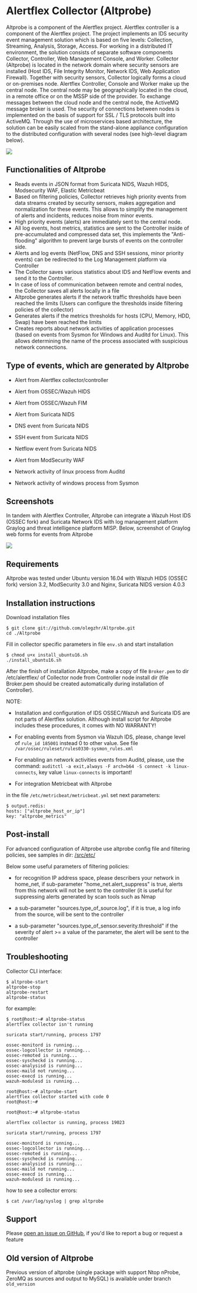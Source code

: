 # Alertflex Collector (Altprobe)

Altprobe is a component of the Alertflex project. Alertflex controller is a component of the Alertflex project. The project implements an IDS security event management solution which is based on five levels: Collection, Streaming, Analysis, Storage, Access. For working in a distributed IT environment, the solution consists of separate software components Collector, Controller, Web Management Console, and Worker. Collector (Altprobe) is located in the network domain where security sensors are installed (Host IDS, File Integrity Monitor, Network IDS, Web Application Firewall). Together with security sensors, Collector logically forms a cloud or on-premises node. Alertflex Controller, Console and Worker make up the central node. The central node may be geographically located in the cloud, in a remote office or on the MSSP side of the provider. To exchange messages between the cloud node and the central node, the ActiveMQ message broker is used. The security of connections between nodes is implemented on the basis of support for SSL / TLS protocols built into ActiveMQ. Through the use of microservices based architecture, the solution can be easily scaled from the stand-alone appliance configuration to the distributed configuration with several nodes (see high-level diagram below).

![](https://github.com/olegzhr/altprobe/blob/master/img/arch.png)

## Functionalities of Altprobe

* Reads events in JSON format from Suricata NIDS, Wazuh HIDS, Modsecurity WAF, Elastic Metricbeat
* Based on filtering policies, Collector retrieves high priority events from data streams created by security sensors, makes aggregation and normalization for these events. This allows to simplify the management of alerts and incidents, reduces noise from minor events.
* High priority events (alerts) are immediately sent to the central node.
* All log events, host metrics, statistics are sent to the Controller inside of pre-accumulated and compressed data set, this implements the "Anti-flooding" algorithm to prevent large bursts of events on the controller side.
* Alerts and log events (NetFlow, DNS and SSH sessions, minor priority events) can be redirected to the Log Management platform via Controller
* The Collector saves various statistics about IDS and NetFlow events and send it to the Controller.
* In case of loss of communication between remote and central nodes, the Collector saves all alerts locally in a file
* Altprobe generates alerts if the network traffic thresholds have been reached the limits (Users can configure the thresholds inside filtering policies of the collector)
* Generates alerts if the metrics thresholds for hosts (CPU, Memory, HDD, Swap) have been reached the limits
* Creates reports about network activities of application processes (based on events from Sysmon for Windows and Auditd for Linux). This allows determining the name of the process associated with suspicious network connections.

## Type of events, which are generated by Altprobe

* Alert from Alertflex collector/controller

* Alert from OSSEC/Wazuh HIDS

* Alert from OSSEC/Wazuh FIM

* Alert from Suricata NIDS

* DNS event from Suricata NIDS

* SSH event from Suricata NIDS

* Netflow event from Suricata NIDS

* Alert from ModSecurity WAF

* Network activity of linux process from Auditd

* Network activity of windows process from Sysmon

## Screenshots
In tandem with Alertflex Controller, Altprobe can integrate a Wazuh Host IDS (OSSEC fork) and Suricata Network IDS with log management platform Graylog and threat intelligence platform MISP. Below, screenshot of Graylog web forms for events from Altprobe

![](https://github.com/olegzhr/altprobe/blob/master/img/graylog.jpg)

## Requirements

Altprobe was tested under Ubuntu version 16.04 with Wazuh HIDS (OSSEC fork) version 3.2, ModSecurity 3.0 and Nginx, Suricata NIDS version 4.0.3

## Installation instructions

Download installation files

    $ git clone git://github.com/olegzhr/Altprobe.git
    cd ./Altprobe

Fill in collector specific parameters in file ``env.sh`` and start installation		
    
    $ chmod u+x install_ubuntu16.sh
    ./install_ubuntu16.sh
    
After the finish of installation Altprobe, make a copy of file ``Broker.pem`` to dir /etc/alertflex/ of Collector node from Controller node install dir (file Broker.pem should be created automatically during installation of Controller).

NOTE:

* Installation and configuration of IDS OSSEC/Wazuh and Suricata IDS are not parts of Alertflex solution. Although install script for Altprobe includes these procedures, it comes with NO WARRANTY!

* For enabling events from Sysmon via Wazuh IDS, please, change level of ``rule_id 185001`` instead 0  to other value. See file ``/var/ossec/ruleset/rules0330-sysmon_rules.xml``

* For enabling an network activities events from Auditd, please, use the command: ``auditctl -a exit,always -F arch=b64 -S connect -k linux-connects``, key value ``linux-connects`` is important!

* For integration Metricbeat with Altprobe 

in the file ``/etc/metricbeat/metricbeat.yml`` set next parameters:

    $ output.redis:
    hosts: ["altprobe_host_or_ip"]
    key: "altprobe_metrics"

## Post-install

For advanced configuration of Altprobe use altprobe config file and filtering policies, see samples in dir: [/src/etc/](https://github.com/olegzhr/Altprobe/blob/master/src/etc/)

Below some useful parameters of filtering policies:
* for recognition IP address space, please describers your network in home_net, if sub-parameter "home_net.alert_suppress" is true, alerts from this network will not be sent to the controller (it is useful for suppressing alerts generated by scan tools such as Nmap

* a sub-parameter "sources.type_of_source.log", if it is true, a log info from the source, will be sent to the controller

* a sub-parameter "sources.type_of_sensor.severity.threshold" if the severity of alert >= a value of the parameter, the alert will be sent to the controller
   
	
## Troubleshooting

Collector CLI interface:

    $ altprobe-start
    altprobe-stop
    altprobe-restart
    altprobe-status

for example:

    $ root@host:~# altprobe-status
    alertflex collector isn't running

    suricata start/running, process 1797

    ossec-monitord is running...
    ossec-logcollector is running...
    ossec-remoted is running...
    ossec-syscheckd is running...
    ossec-analysisd is running...
    ossec-maild not running...
    ossec-execd is running...
    wazuh-modulesd is running...

    root@host:~# altprobe-start
    alertflex collector started with code 0
    root@host:~#

    root@host:~# altprobe-status
	
    alertflex collector is running, process 19023

    suricata start/running, process 1797

    ossec-monitord is running...
    ossec-logcollector is running...
    ossec-remoted is running...
    ossec-syscheckd is running...
    ossec-analysisd is running...
    ossec-maild not running...
    ossec-execd is running...
    wazuh-modulesd is running...

how to see a collector errors:

    $ cat /var/log/syslog | grep altprobe


## Support

Please [open an issue on GitHub](https://github.com/olegzhr/altprobe/issues), if you'd like to report a bug or request a feature 


## Old version of Altprobe 

Previous version of altprobe (single package with support Ntop nProbe, ZeroMQ as sources and output to MySQL) is available under branch ``old_version``



